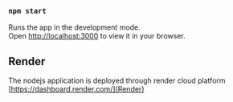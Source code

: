 

### `npm start`

Runs the app in the development mode.\
Open [http://localhost:3000](http://localhost:3000) to view it in your browser.

## Render 
  The nodejs application is deployed through render cloud platform [https://dashboard.render.com/](Render)
